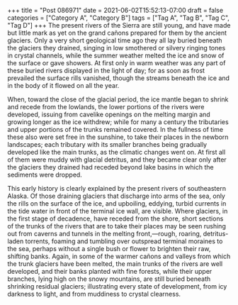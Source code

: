 +++
title = "Post 086971"
date = 2021-06-02T15:52:13-07:00
draft = false
categories = ["Category A", "Category B"]
tags = ["Tag A", "Tag B", "Tag C", "Tag D"]
+++
The present rivers of the Sierra are still young, and have made but little mark as yet on the grand cañons prepared for them by the ancient glaciers. Only a very short geological time ago they all lay buried beneath the glaciers they drained, singing in low smothered or silvery ringing tones in crystal channels, while the summer weather melted the ice and snow of the surface or gave showers. At first only in warm weather was any part of these buried rivers displayed in the light of day; for as soon as frost prevailed the surface rills vanished, though the streams beneath the ice and in the body of it flowed on all the year.

When, toward the close of the glacial period, the ice mantle began to shrink and recede from the lowlands, the lower portions of the rivers were developed, issuing from cavelike openings on the melting margin and growing longer as the ice withdrew; while for many a century the tributaries and upper portions of the trunks remained covered. In the fullness of time these also were set free in the sunshine, to take their places in the newborn landscapes; each tributary with its smaller branches being gradually developed like the main trunks, as the climatic changes went on. At first all of them were muddy with glacial detritus, and they became clear only after the glaciers they drained had receded beyond lake basins in which the sediments were dropped.

This early history is clearly explained by the present rivers of southeastern Alaska. Of those draining glaciers that discharge into arms of the sea, only the rills on the surface of the ice, and upboiling, eddying, turbid currents in the tide water in front of the terminal ice wall, are visible. Where glaciers, in the first stage of decadence, have receded from the shore, short sections of the trunks of the rivers that are to take their places may be seen rushing out from caverns and tunnels in the melting front,—rough, roaring, detritus-laden torrents, foaming and tumbling over outspread terminal moraines to the sea, perhaps without a single bush or flower to brighten their raw, shifting banks. Again, in some of the warmer cañons and valleys from which the trunk glaciers have been melted, the main trunks of the rivers are well developed, and their banks planted with fine forests, while their upper branches, lying high on the snowy mountains, are still buried beneath shrinking residual glaciers; illustrating every state of development, from icy darkness to light, and from muddiness to crystal clearness.
